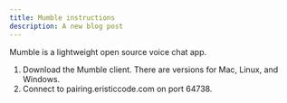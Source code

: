 ```yaml
---
title: Mumble instructions
description: A new blog post
---
```


Mumble is a lightweight open source voice chat app.

1. Download the Mumble client. There are versions for Mac, Linux, and Windows.
2. Connect to pairing.eristiccode.com on port 64738.

[Mumble download link]: http://www.mumble.com/mumble-download.php
